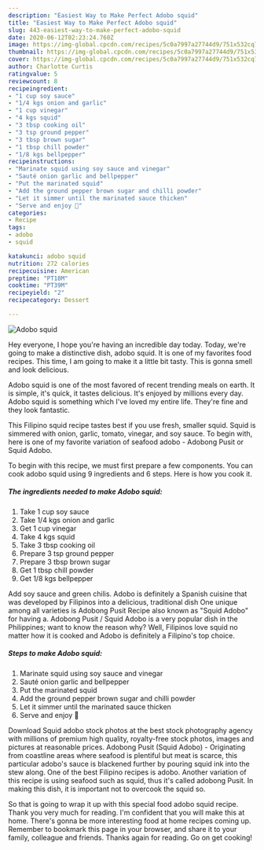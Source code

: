 ```yaml
---
description: "Easiest Way to Make Perfect Adobo squid"
title: "Easiest Way to Make Perfect Adobo squid"
slug: 443-easiest-way-to-make-perfect-adobo-squid
date: 2020-06-12T02:23:24.760Z
image: https://img-global.cpcdn.com/recipes/5c0a7997a27744d9/751x532cq70/adobo-squid-recipe-main-photo.jpg
thumbnail: https://img-global.cpcdn.com/recipes/5c0a7997a27744d9/751x532cq70/adobo-squid-recipe-main-photo.jpg
cover: https://img-global.cpcdn.com/recipes/5c0a7997a27744d9/751x532cq70/adobo-squid-recipe-main-photo.jpg
author: Charlotte Curtis
ratingvalue: 5
reviewcount: 8
recipeingredient:
- "1 cup soy sauce"
- "1/4 kgs onion and garlic"
- "1 cup vinegar"
- "4 kgs squid"
- "3 tbsp cooking oil"
- "3 tsp ground pepper"
- "3 tbsp brown sugar"
- "1 tbsp chill powder"
- "1/8 kgs bellpepper"
recipeinstructions:
- "Marinate squid using soy sauce and vinegar"
- "Sauté onion garlic and bellpepper"
- "Put the marinated squid"
- "Add the ground pepper brown sugar and chilli powder"
- "Let it simmer until the marinated sauce thicken"
- "Serve and enjoy 🍻"
categories:
- Recipe
tags:
- adobo
- squid

katakunci: adobo squid 
nutrition: 272 calories
recipecuisine: American
preptime: "PT18M"
cooktime: "PT39M"
recipeyield: "2"
recipecategory: Dessert

---
```



![Adobo squid](https://img-global.cpcdn.com/recipes/5c0a7997a27744d9/751x532cq70/adobo-squid-recipe-main-photo.jpg)

Hey everyone, I hope you're having an incredible day today. Today, we're going to make a distinctive dish, adobo squid. It is one of my favorites food recipes. This time, I am going to make it a little bit tasty. This is gonna smell and look delicious.

Adobo squid is one of the most favored of recent trending meals on earth. It is simple, it's quick, it tastes delicious. It's enjoyed by millions every day. Adobo squid is something which I've loved my entire life. They're fine and they look fantastic.

This Filipino squid recipe tastes best if you use fresh, smaller squid. Squid is simmered with onion, garlic, tomato, vinegar, and soy sauce. To begin with, here is one of my favorite variation of seafood adobo - Adobong Pusit or Squid Adobo.


To begin with this recipe, we must first prepare a few components. You can cook adobo squid using 9 ingredients and 6 steps. Here is how you cook it.

<!--inarticleads1-->

##### The ingredients needed to make Adobo squid:

1. Take 1 cup soy sauce
1. Take 1/4 kgs onion and garlic
1. Get 1 cup vinegar
1. Take 4 kgs squid
1. Take 3 tbsp cooking oil
1. Prepare 3 tsp ground pepper
1. Prepare 3 tbsp brown sugar
1. Get 1 tbsp chill powder
1. Get 1/8 kgs bellpepper


Add soy sauce and green chilis. Adobo is definitely a Spanish cuisine that was developed by Filipinos into a delicious, traditional dish One unique among all varieties is Adobong Pusit Recipe also known as &#34;Squid Adobo&#34; for having a. Adobong Pusit / Squid Adobo is a very popular dish in the Philippines; want to know the reason why? Well, Filipinos love squid no matter how it is cooked and Adobo is definitely a Filipino&#39;s top choice. 

<!--inarticleads2-->

##### Steps to make Adobo squid:

1. Marinate squid using soy sauce and vinegar
1. Sauté onion garlic and bellpepper
1. Put the marinated squid
1. Add the ground pepper brown sugar and chilli powder
1. Let it simmer until the marinated sauce thicken
1. Serve and enjoy 🍻


Download Squid adobo stock photos at the best stock photography agency with millions of premium high quality, royalty-free stock photos, images and pictures at reasonable prices. Adobong Pusit (Squid Adobo) - Originating from coastline areas where seafood is plentiful but meat is scarce, this particular adobo&#39;s sauce is blackened further by pouring squid ink into the stew along. One of the best Filipino recipes is adobo. Another variation of this recipe is using seafood such as squid, thus it&#39;s called adobong Pusit. In making this dish, it is important not to overcook the squid so. 

So that is going to wrap it up with this special food adobo squid recipe. Thank you very much for reading. I'm confident that you will make this at home. There's gonna be more interesting food at home recipes coming up. Remember to bookmark this page in your browser, and share it to your family, colleague and friends. Thanks again for reading. Go on get cooking!
